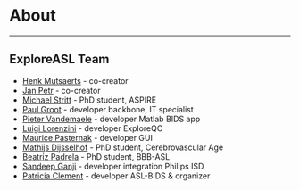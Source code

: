 
# About

----
## ExploreASL Team

* [Henk Mutsaerts](mailto:h.j.mutsaerts@amsterdamumc.nl?subject=[GitHub]%20ExploreASL) - co-creator
* [Jan Petr](mailto:j.petr@hzdr.de?subject=[GitHub]%20ExploreASL) - co-creator
* [Michael Stritt](mailto:m.stritt@mediri.com?subject=[GitHub]%20ExploreASL) - PhD student, ASPIRE
* [Paul Groot](mailto:p.f.c.groot@amsterdamumc.nl?subject=[GitHub]%20ExploreASL) - developer backbone, IT specialist
* [Pieter Vandemaele](mailto:pieter.vandemaele@gmail.com?subject=[GitHub]%20ExploreASL) - developer Matlab BIDS app
* [Luigi Lorenzini](mailto:l.lorenzini@amsterdamumc.nl?subject=[GitHub]%20ExploreASL) - developer ExploreQC
* [Maurice Pasternak](mailto:maurice.pasternak@mail.utoronto.ca?subject=[GitHub]%20ExploreASL) - developer GUI
* [Mathijs Dijsselhof](mailto:m.b.dijsselhof@amsterdamumc.nl?subject=[GitHub]%20ExploreASL) - PhD student, Cerebrovascular Age
* [Beatriz Padrela](mailto:b.estevespadrela@amsterdamumc.nl?subject=[GitHub]%20ExploreASL) - PhD student, BBB-ASL
* [Sandeep Ganji](mailto:Sandeep.g.bio@gmail.com?subject=[GitHub]%20ExploreASL) - developer integration Philips ISD
* [Patricia Clement](mailto:Patricia.Clement@ugent.be?subject=[GitHub]%20ExploreASL) - developer ASL-BIDS & organizer



